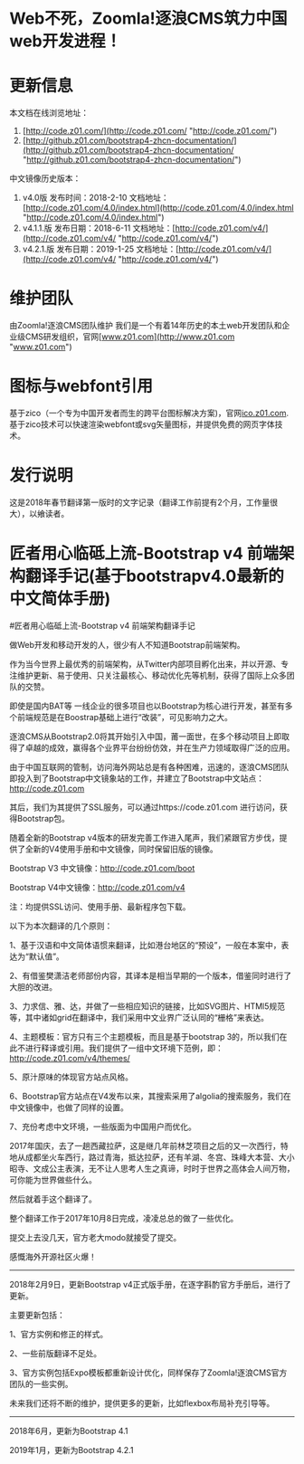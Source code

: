 # Web不死，Zoomla!逐浪CMS筑力中国web开发进程！
# 更新信息
本文档在线浏览地址：
1. [http://code.z01.com/](http://code.z01.com/ "http://code.z01.com/")
2. [http://github.z01.com/bootstrap4-zhcn-documentation/](http://github.z01.com/bootstrap4-zhcn-documentation/ "http://github.z01.com/bootstrap4-zhcn-documentation/")


中文镜像历史版本：
1. v4.0版     发布时间：2018-2-10  文档地址：[http://code.z01.com/4.0/index.html](http://code.z01.com/4.0/index.html "http://code.z01.com/4.0/index.html")
2. v4.1.1.版  发布日期：2018-6-11  文档地址：[http://code.z01.com/v4/](http://code.z01.com/v4/ "http://code.z01.com/v4/")
3. v4.2.1.版  发布日期：2019-1-25  文档地址：[http://code.z01.com/v4/](http://code.z01.com/v4/ "http://code.z01.com/v4/")


# 维护团队
由Zoomla!逐浪CMS团队维护
我们是一个有着14年历史的本土web开发团队和企业级CMS研发组织，官网[www.z01.com](http://www.z01.com "www.z01.com")

# 图标与webfont引用
基于zico（一个专为中国开发者而生的跨平台图标解决方案)，官网[ico.z01.com](http://ico.z01.com "ico.z01.com").
基于zico技术可以快速渲染webfont或svg矢量图标，并提供免费的网页字体技术。

# 发行说明
这是2018年春节翻译第一版时的文字记录（翻译工作前提有2个月，工作量很大），以飨读者。


# 匠者用心临砥上流-Bootstrap v4 前端架构翻译手记(基于bootstrapv4.0最新的中文简体手册)


#匠者用心临砥上流-Bootstrap v4 前端架构翻译手记

做Web开发和移动开发的人，很少有人不知道Bootstrap前端架构。

作为当今世界上最优秀的前端架构，从Twitter内部项目孵化出来，并以开源、专注维护更新、易于使用、只关注最核心、移动优化先等机制，获得了国际上众多团队的交赞。

即使是国内BAT等 一线企业的很多项目也以Bootstrap为核心进行开发，甚至有多个前端规范是在Boostrap基础上进行“改装”，可见影响力之大。




逐浪CMS从Bootstrap2.0将其开始引入中国，莆一面世，在多个移动项目上即取得了卓越的成效，赢得各个业界平台纷纷仿效，并在生产力领域取得广泛的应用。




由于中国互联网的管制，访问海外网站总是有各种困难，迅速的，逐浪CMS团队即投入到了Bootstrap中文镜象站的工作，并建立了Bootstrap中文站点：http://code.z01.com 




其后，我们为其提供了SSL服务，可以通过https://code.z01.com 进行访问，获得Bootstrap包。




随着全新的Bootstrap v4版本的研发完善工作进入尾声，我们紧跟官方步伐，提供了全新的V4使用手册和中文镜像，同时保留旧版的镜像。




Bootstrap V3 中文镜像：http://code.z01.com/boot 

Bootstrap V4中文镜像：http://code.z01.com/v4 

注：均提供SSL访问、使用手册、最新程序包下载。




以下为本次翻译的几个原则：

1、基于汉语和中文简体语惯来翻译，比如港台地区的“预设”，一般在本案中，表达为“默认值”。

2、有借鉴樊潇洁老师部份内容，其译本是相当早期的一个版本，借鉴同时进行了大胆的改进。

3、力求信、雅、达，并做了一些相应知识的链接，比如SVG图片、HTMl5规范等，其中诸如grid在翻译中，我们采用中文业界广泛认同的“栅格”来表达。

4、主题模板：官方只有三个主题模板，而且是基于bootstrap 3的，所以我们在此不进行释译或引用。我们提供了一组中文环境下范例，即：http://code.z01.com/v4/themes/ 

5、原汁原味的体现官方站点风格。

6、Bootstrap官方站点在V4发布以来，其搜索采用了algolia的搜索服务，我们在中文镜像中，也做了同样的设置。

7、充份考虑中文环境，一些版面为中国用户而优化。





2017年国庆，去了一趟西藏拉萨，这是继几年前林芝项目之后的又一次西行，特地从成都坐火车西行，路过青海，抵达拉萨，还有羊湖、冬宫、珠峰大本营、大小昭寺、文成公主表演，无不让人思考人生之真谛，时时于世界之高体会人间万物，可你能为世界做些什么。

然后就着手这个翻译了。

整个翻译工作于2017年10月8日完成，凌凌总总的做了一些优化。

提交上去没几天，官方老大modo就接受了提交。

感慨海外开源社区火爆！


**********************************************************
2018年2月9日，更新Bootstrap v4正式版手册，在逐字斟酌官方手册后，进行了更新。

主要更新包括：

1、官方实例和修正的样式。

2、一些前版翻译不足处。

3、官方实例包括Expo模板都重新设计优化，同样保存了Zoomla!逐浪CMS官方团队的一些实例。


未来我们还将不断的维护，提供更多的更新，比如flexbox布局补充引导等。

**********************************************************
2018年6月，更新为Bootstrap 4.1

2019年1月，更新为Bootstrap 4.2.1